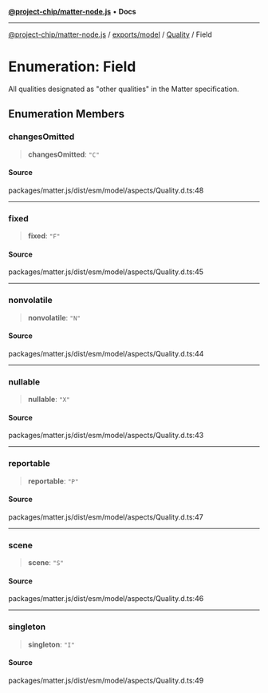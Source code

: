 [**@project-chip/matter-node.js**](../../../../../README.md) • **Docs**

***

[@project-chip/matter-node.js](../../../../../modules.md) / [exports/model](../../../README.md) / [Quality](../README.md) / Field

# Enumeration: Field

All qualities designated as "other qualities" in the Matter specification.

## Enumeration Members

### changesOmitted

> **changesOmitted**: `"C"`

#### Source

packages/matter.js/dist/esm/model/aspects/Quality.d.ts:48

***

### fixed

> **fixed**: `"F"`

#### Source

packages/matter.js/dist/esm/model/aspects/Quality.d.ts:45

***

### nonvolatile

> **nonvolatile**: `"N"`

#### Source

packages/matter.js/dist/esm/model/aspects/Quality.d.ts:44

***

### nullable

> **nullable**: `"X"`

#### Source

packages/matter.js/dist/esm/model/aspects/Quality.d.ts:43

***

### reportable

> **reportable**: `"P"`

#### Source

packages/matter.js/dist/esm/model/aspects/Quality.d.ts:47

***

### scene

> **scene**: `"S"`

#### Source

packages/matter.js/dist/esm/model/aspects/Quality.d.ts:46

***

### singleton

> **singleton**: `"I"`

#### Source

packages/matter.js/dist/esm/model/aspects/Quality.d.ts:49

